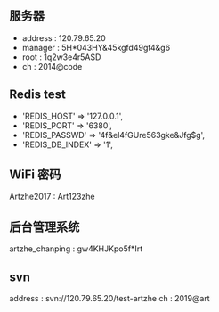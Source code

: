 ## 服务器
* address : 120.79.65.20
* manager :  5H*043HY&45kgfd49gf4&g6
* root :  1q2w3e4r5ASD
* ch : 2014@code

## Redis test
* 'REDIS_HOST' => '127.0.0.1',
* 'REDIS_PORT' => '6380',
* 'REDIS_PASSWD' => '4f&el4fGUre563gke&Jfg$g',
* 'REDIS_DB_INDEX' => '1',

## WiFi 密码
Artzhe2017 : Art123zhe

## 后台管理系统
artzhe_chanping : gw4KHJKpo5f*Irt

## svn
address : svn://120.79.65.20/test-artzhe
ch : 2019@art



